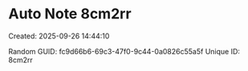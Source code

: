 ﻿# Auto Note 8cm2rr
Created: 2025-09-26 14:44:10

Random GUID: fc9d66b6-69c3-47f0-9c44-0a0826c55a5f
Unique ID: 8cm2rr
